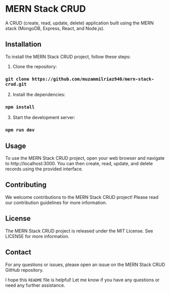 # MERN Stack CRUD

A CRUD (create, read, update, delete) application built using the MERN stack (MongoDB, Express, React, and Node.js).

## Installation

To install the MERN Stack CRUD project, follow these steps:

1. Clone the repository:

### `git clone https://github.com/muzammilriaz940/mern-stack-crud.git`

2. Install the dependencies:

### `npm install`


3. Start the development server:

### `npm run dev`


## Usage
To use the MERN Stack CRUD project, open your web browser and navigate to http://localhost:3000. You can then create, read, update, and delete records using the provided interface.

## Contributing
We welcome contributions to the MERN Stack CRUD project! Please read our contribution guidelines for more information.

## License
The MERN Stack CRUD project is released under the MIT License. See LICENSE for more information.

## Contact
For any questions or issues, please open an issue on the MERN Stack CRUD GitHub repository.

I hope this `README` file is helpful! Let me know if you have any questions or need any further assistance.
